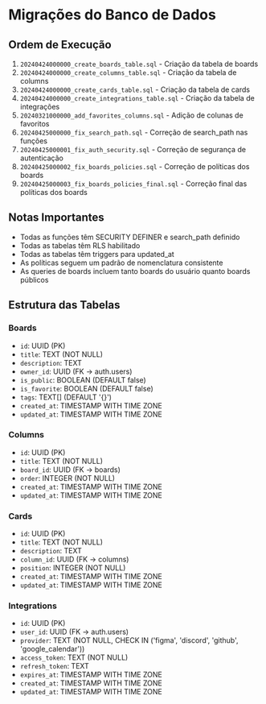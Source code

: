 # Migrações do Banco de Dados

## Ordem de Execução

1. `20240424000000_create_boards_table.sql` - Criação da tabela de boards
2. `20240424000000_create_columns_table.sql` - Criação da tabela de columns
3. `20240424000000_create_cards_table.sql` - Criação da tabela de cards
4. `20240424000000_create_integrations_table.sql` - Criação da tabela de integrações
5. `20240321000000_add_favorites_columns.sql` - Adição de colunas de favoritos
6. `20240425000000_fix_search_path.sql` - Correção de search_path nas funções
7. `20240425000001_fix_auth_security.sql` - Correção de segurança de autenticação
8. `20240425000002_fix_boards_policies.sql` - Correção de políticas dos boards
9. `20240425000003_fix_boards_policies_final.sql` - Correção final das políticas dos boards

## Notas Importantes

- Todas as funções têm SECURITY DEFINER e search_path definido
- Todas as tabelas têm RLS habilitado
- Todas as tabelas têm triggers para updated_at
- As políticas seguem um padrão de nomenclatura consistente
- As queries de boards incluem tanto boards do usuário quanto boards públicos

## Estrutura das Tabelas

### Boards
- `id`: UUID (PK)
- `title`: TEXT (NOT NULL)
- `description`: TEXT
- `owner_id`: UUID (FK -> auth.users)
- `is_public`: BOOLEAN (DEFAULT false)
- `is_favorite`: BOOLEAN (DEFAULT false)
- `tags`: TEXT[] (DEFAULT '{}')
- `created_at`: TIMESTAMP WITH TIME ZONE
- `updated_at`: TIMESTAMP WITH TIME ZONE

### Columns
- `id`: UUID (PK)
- `title`: TEXT (NOT NULL)
- `board_id`: UUID (FK -> boards)
- `order`: INTEGER (NOT NULL)
- `created_at`: TIMESTAMP WITH TIME ZONE
- `updated_at`: TIMESTAMP WITH TIME ZONE

### Cards
- `id`: UUID (PK)
- `title`: TEXT (NOT NULL)
- `description`: TEXT
- `column_id`: UUID (FK -> columns)
- `position`: INTEGER (NOT NULL)
- `created_at`: TIMESTAMP WITH TIME ZONE
- `updated_at`: TIMESTAMP WITH TIME ZONE

### Integrations
- `id`: UUID (PK)
- `user_id`: UUID (FK -> auth.users)
- `provider`: TEXT (NOT NULL, CHECK IN ('figma', 'discord', 'github', 'google_calendar'))
- `access_token`: TEXT (NOT NULL)
- `refresh_token`: TEXT
- `expires_at`: TIMESTAMP WITH TIME ZONE
- `created_at`: TIMESTAMP WITH TIME ZONE
- `updated_at`: TIMESTAMP WITH TIME ZONE 